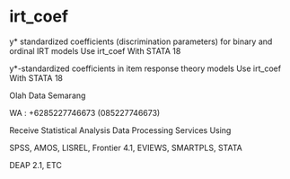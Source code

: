# irt_coef
y* standardized coefficients (discrimination parameters) for binary and ordinal IRT models Use irt_coef With STATA 18

y*-standardized coefficients in item response theory models Use irt_coef With STATA 18

Olah Data Semarang

WA : +6285227746673 (085227746673)

Receive Statistical Analysis Data Processing Services Using

SPSS, AMOS, LISREL, Frontier 4.1, EVIEWS, SMARTPLS, STATA

DEAP 2.1, ETC
